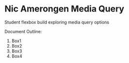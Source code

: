 # Nic Amerongen Media Query
Student flexbox build exploring media query options

Document Outline:

1. Box1
2. Box2
3. Box3
4. Box4
